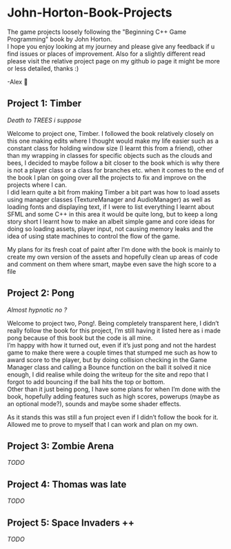 # John-Horton-Book-Projects
The game projects loosely following the "Beginning C++ Game Programming" book by John Horton.\
I hope you enjoy looking at my journey and please give any feedback if u find issues or places of improvement.
Also for a slightly different read please visit the relative project page on my github io page it might be more or less detailed, thanks :)

\-Alex 💜

## Project 1: Timber
*Death to TREES i suppose*

Welcome to project one, Timber. I followed the book relatively closely on this one making edits where I thought would make my life easier such as a constant class for holding window size (I learnt this from a friend), other than my wrapping in classes for specific objects such as the clouds and bees, I decided to maybe follow a bit closer to the book which is why there is not a player class or a class for branches etc. when it comes to the end of the book I plan on going over all the projects to fix and improve on the projects where I can.\
I did learn quite a bit from making Timber a bit part was how to load assets using manager classes (TextureManager and AudioManager) as well as loading fonts and displaying text, if I were to list everything I learnt about SFML and some C++ in this area it would be quite long, but to keep a long story short I learnt how to make an albeit simple game and core ideas for doing so loading assets, player input, not causing memory leaks and the idea of using state machines to control the flow of the game.

My plans for its fresh coat of paint after I’m done with the book is mainly to create my own version of the assets and hopefully clean up areas of code and comment on them where smart, maybe even save the high score to a file


## Project 2: Pong
*Almost hypnotic no ?*

Welcome to project two, Pong!. Being completely transparent here, I didn’t really follow the book for this project, I’m still having it listed here as i made pong because of this book but the code is all mine.\
I’m happy with how it turned out, even if it’s just pong and not the hardest game to make there were a couple times that stumped me such as how to award score to the player, but by doing collision checking in the Game Manager class and calling a Bounce function on the ball it solved it nice enough, I did realise while doing the writeup for the site and repo that I forgot to add bouncing if the ball hits the top or bottom.\
Other than it just being pong, I have some plans for when I’m done with the book, hopefully adding features such as high scores, powerups (maybe as an optional mode?), sounds and maybe some shader effects.

As it stands this was still a fun project even if I didn’t follow the book for it. Allowed me to prove to myself that I can work and plan on my own.


## Project 3: Zombie Arena
*TODO*
## Project 4: Thomas was late
*TODO*
## Project 5: Space Invaders ++
*TODO*
